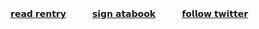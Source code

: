 [𝗿𝗲𝗮𝗱 𝗿𝗲𝗻𝘁𝗿𝘆](https://rentry.co/vitalclaw)　　　[𝘀𝗶𝗴𝗻 𝗮𝘁𝗮𝗯𝗼𝗼𝗸](https://catnip.atabook.org)　　　[𝗳𝗼𝗹𝗹𝗼𝘄 𝘁𝘄𝗶𝘁𝘁𝗲𝗿](https://twitter.com/vitalclawkind)
